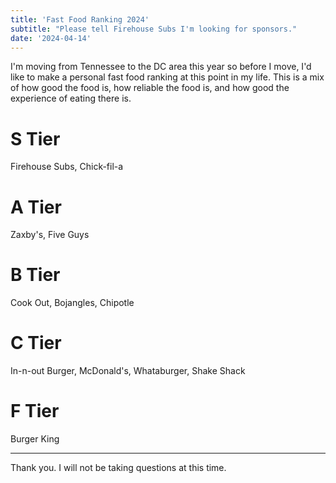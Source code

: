 ```yaml
---
title: 'Fast Food Ranking 2024'
subtitle: "Please tell Firehouse Subs I'm looking for sponsors."
date: '2024-04-14'
---
```


I'm moving from Tennessee to the DC area this year so before I move, I'd like to make a personal fast food ranking at this point in my life. This is a mix of how good the food is, how reliable the food is, and how good the experience of eating there is. 

# S Tier
Firehouse Subs, Chick-fil-a
# A Tier
Zaxby's, Five Guys
# B Tier 
Cook Out, Bojangles, Chipotle
# C Tier
In-n-out Burger, McDonald's, Whataburger, Shake Shack
# F Tier
Burger King

---


Thank you. I will not be taking questions at this time. 